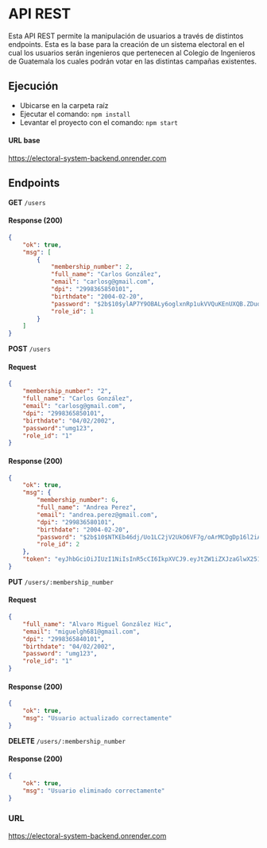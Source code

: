 
# API REST

Esta API REST permite la manipulación de usuarios a través de distintos endpoints. Esta es la base para la creación de un sistema electoral en el cual los usuarios serán ingenieros que pertenecen al Colegio de Ingenieros de Guatemala los cuales podrán votar en las distintas campañas existentes.

## Ejecución
- Ubicarse en la carpeta raíz
- Ejecutar el comando: `npm install`
- Levantar el proyecto con el comando: `npm start`

#### URL base
https://electoral-system-backend.onrender.com
## Endpoints

**GET** `/users`

#### Response (200)

```json
{
    "ok": true,
    "msg": [
        {
            "membership_number": 2,
            "full_name": "Carlos González",
            "email": "carlosg@gmail.com",
            "dpi": "2998365850101",
            "birthdate": "2004-02-20",
            "password": "$2b$10$ylAP7Y9OBALy6oglxnRp1ukVVQuKEnUXQB.ZDuq1k65oTw8fmmBwe",
            "role_id": 1
        }
    ]
}
```

**POST** `/users`
#### Request
```json
{
    "membership_number": "2",
    "full_name": "Carlos González",
    "email": "carlosg@gmail.com",
    "dpi": "2998365850101",
    "birthdate": "04/02/2002",
    "password":"umg123",
    "role_id": "1"
}
```

#### Response (200)
```json
{
    "ok": true,
    "msg": {
        "membership_number": 6,
        "full_name": "Andrea Perez",
        "email": "andrea.perez@gmail.com",
        "dpi": "299836580101",
        "birthdate": "2004-02-20",
        "password": "$2b$10$NTKEb46dj/Uo1LC2jV2UkO6VF7g/oArMCDgDp16l2iAhGpib3do3u",
        "role_id": 2
    },
    "token": "eyJhbGciOiJIUzI1NiIsInR5cCI6IkpXVCJ9.eyJtZW1iZXJzaGlwX251bWJlciI6Niwicm9sZV9pZCI6MiwiaWF0IjoxNzYwMjQ0OTE3LCJleHAiOjE3NjAyNjY1MTd9.OdqDyq_8QTnCwHSzqZJtCvWDsz8l-XUt4VGd5gUO-D0"
}
```

**PUT** `/users/:membership_number`
#### Request
```json
{
    "full_name": "Alvaro Miguel González Hic",
    "email": "miguelgh681@gmail.com",
    "dpi": "2998365840101",
    "birthdate": "04/02/2002",
    "password": "umg123",
    "role_id": "1"
}
```

#### Response (200)
```json
{
    "ok": true,
    "msg": "Usuario actualizado correctamente"
}
```

**DELETE** `/users/:membership_number`
#### Response (200)
```json
{
    "ok": true,
    "msg": "Usuario eliminado correctamente"
}
```
### URL 

https://electoral-system-backend.onrender.com